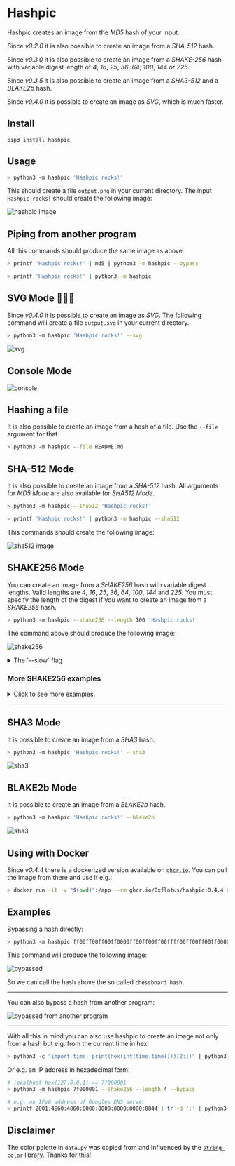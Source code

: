 # Hashpic

Hashpic creates an image from the *MD5* hash of your input.

Since _v0.2.0_ it is also possible to create an image from a *SHA-512* hash.

Since _v0.3.0_ it is also possible to create an image from a *SHAKE-256* hash with variable digest length of _4_, _16_, _25_, _36_, _64_, _100_, _144_ or _225_.

Since _v0.3.5_ it is also possible to create an image from a *SHA3-512* and a *BLAKE2b* hash.

Since _v0.4.0_ it is possible to create an image as *SVG*, which is much faster.

## Install

`pip3 install hashpic`

## Usage

```bash
> python3 -m hashpic 'Hashpic rocks!'
```

This should create a file `output.png` in your current directory. 
The input `Hashpic rocks!` should create the following image:

![hashpic image](./docs/rocks.png)

## Piping from another program

All this commands should produce the same image as above.

```bash
> printf 'Hashpic rocks!' | md5 | python3 -m hashpic --bypass

> printf 'Hashpic rocks!' | python3 -m hashpic
```

## SVG Mode 🎉🎉🎉

Since _v0.4.0_ it is possible to create an image as *SVG*. The following command will create a file `output.svg` in your current directory. 

```bash
> python3 -m hashpic 'Hashpic rocks!' --svg
```

![svg](./docs/rocks_on_svg.svg)

## Console Mode

![console](./docs/console.png)

## Hashing a file

It is also possible to create an image from a hash of a file. Use the `--file` argument for that.

```bash
> python3 -m hashpic --file README.md
```

## SHA-512 Mode

It is also possible to create an image from a *SHA-512* hash. All arguments for *MD5 Mode* are also available for *SHA512 Mode*.

```bash
> python3 -m hashpic --sha512 'Hashpic rocks!'

> printf 'Hashpic rocks!' | python3 -m hashpic --sha512
```

This commands should create the following image:

![sha512 image](./docs/rocks_on_sha512.png)

## SHAKE256 Mode

You can create an image from a *SHAKE256* hash with variable digest lengths. Valid lengths are _4_, _16_, _25_, _36_, _64_, _100_, _144_ and _225_. You must specify the length of the digest if you want to create an image from a *SHAKE256* hash.

```bash
> python3 -m hashpic --shake256 --length 100 'Hashpic rocks!'
```

The command above should produce the following image:

![shake256](./docs/shake256/100.png)

<details>
  <summary>The `--slow` flag</summary>

#### `--slow` flag

You can use the `--slow` flag to run a generalized method instead of a hardcoded one. But this have some performance issues.

Hardcoded:

![hardcoded](./docs/shake256/perf/hardcoded.png)

Generalized:

![hardcoded](./docs/shake256/perf/generalized.png)

Since _v0.4.0_ it is possible to create an image as *SVG*. Creating SVG files is blazingly fast:

![svg](./docs/shake256/perf/svg.png)

</details>

### More SHAKE256 examples

<details>
  <summary>Click to see more examples.</summary>

  ### Digest Length of 4
  
  ```bash
  > python3 -m hashpic --shake256 --length 4 'Hashpic rocks!'
  ```

  ![shake256](./docs/shake256/4.png)

  ### Digest Length of 16

  ```bash
  > python3 -m hashpic --shake256 --length 16 'Hashpic rocks!'
  ```
  ![shake256](./docs/shake256/16.png)

  ### Digest Length of 25

  ```bash
  > python3 -m hashpic --shake256 --length 25 'Hashpic rocks!'
  ```

  ![shake256](./docs/shake256/25.png)

  ### Digest Length of 36

  ```bash
  > python3 -m hashpic --shake256 --length 36 'Hashpic rocks!'
  ```

  ![shake256](./docs/shake256/36.png)

  ### Digest Length of 64

  ```bash
  > python3 -m hashpic --shake256 --length 64 'Hashpic rocks!'
  ```

  ![shake256](./docs/shake256/64.png)

  ### Digest Length of 225

  Maybe this command will take a few seconds to complete.

  ```bash
  > python3 -m hashpic --shake256 --length 225 'Hashpic rocks!'
  ```

  ![shake256](./docs/shake256/225.png)
</details>
<hr/>

## SHA3 Mode

It is possible to create an image from a *SHA3* hash. 

```bash
> python3 -m hashpic 'Hashpic rocks!' --sha3
```

![sha3](./docs/rocks_on_sha3.png)

## BLAKE2b Mode

It is possible to create an image from a *BLAKE2b* hash. 

```bash
> python3 -m hashpic 'Hashpic rocks!' --blake2b
```

![sha3](./docs/rocks_on_blake2b.png)

## Using with Docker

Since _v0.4.4_ there is a dockerized version available on [`ghcr.io`](https://github.com/0xflotus/hashpic/pkgs/container/hashpic). You can pull the image from there and use it e.g.:

```bash
> docker run -it -v "$(pwd)":/app --rm ghcr.io/0xflotus/hashpic:0.4.4 deadbeef --bypass --shake256 --length 4
```

## Examples

Bypassing a hash directly:

```bash
> python3 -m hashpic ff00ff00ff00ff0000ff00ff00ff00ffff00ff00ff00ff0000ff00ff00ff00ffff00ff00ff00ff0000ff00ff00ff00ffff00ff00ff00ff0000ff00ff00ff00ff --bypass --sha512
```

This command will produce the following image:

![bypassed](./docs/bypassed.png)

So we can call the hash above the so called `chessboard hash`.

<hr>

You can also bypass a hash from another program:

![bypassed from another program](./docs/bypassed_pipe.png)

<hr>

With all this in mind you can also use hashpic to create an image not only from a hash but e.g. from the current time in hex:

```bash
> python3 -c "import time; print(hex(int(time.time()))[2:])" | python3 -m hashpic --shake256 --length 4 --bypass
```

Or e.g. an IP address in hexadecimal form:

```bash
# localhost hex(127.0.0.1) == 7f000001
> python3 -m hashpic 7f000001 --shake256 --length 4 --bypass

# e.g. an IPv6 address of Googles DNS server
> printf 2001:4860:4860:0000:0000:0000:0000:8844 | tr -d ':' | python3 -m hashpic --bypass 
```

## Disclaimer

The color palette in `data.py` was copied from and influenced by the [`string-color`](https://pypi.org/project/string-color/) library. 
Thanks for this!
